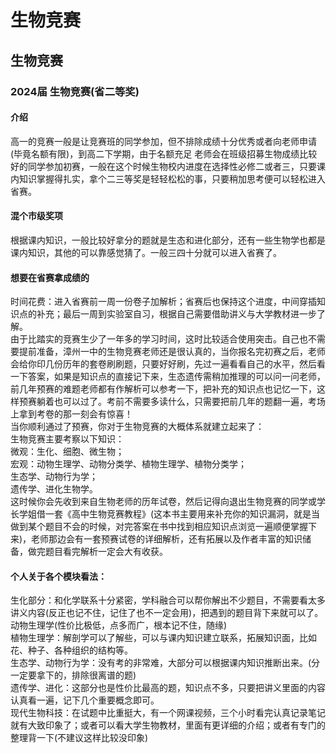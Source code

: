 # 生物竞赛

## **生物竞赛**

### **2024届 生物竞赛(省二等奖)**

#### **介绍**

高一的竞赛一般是让竞赛班的同学参加，但不排除成绩十分优秀或者向老师申请(毕竟名额有限)，到高二下学期，由于名额充足 老师会在班级招募生物成绩比较好的同学参加初赛，一般在这个时候生物校内进度在选择性必修二或者三，只要课内知识掌握得扎实，拿个二三等奖是轻轻松松的事，只要稍加思考便可以轻松进入省赛。

#### **混个市级奖项**

根据课内知识，一般比较好拿分的题就是生态和进化部分，还有一些生物学也都是课内知识，其他的可以靠感觉猜了。一般三四十分就可以进入省赛了。

#### **想要在省赛拿成绩的**

时间花费：进入省赛前一周一份卷子加解析；省赛后也保持这个进度，中间穿插知识点的补充；最后一周到实验室自习，根据自己需要借助讲义与大学教材进一步了解。\
由于比踏实的竞赛生少了一年多的学习时间，这时比较适合使用突击。自己也不需要提前准备，漳州一中的生物竞赛老师还是很认真的，当你报名完初赛之后，老师会给你印几份历年的套卷刷刷题，只要好好刷，先过一遍看看自己的水平，然后看一下答案，如果是知识点的直接记下来，生态遗传需稍加推理的可以问一问老师，前几年预赛的难题老师都有作解析可以参考一下，把补充的知识点也记忆一下，这样预赛躺着也可以过了。考前不需要多读什么，只需要把前几年的题翻一遍，考场上拿到考卷的那一刻会有惊喜！\
当你顺利通过了预赛，你对于生物竞赛的大概体系就建立起来了：\
生物竞赛主要考察以下知识：\
微观：生化、细胞、微生物；\
宏观：动物生理学、动物分类学、植物生理学、植物分类学；\
生态学、动物行为学；\
遗传学、进化生物学。\
这时候你会先收到来自生物老师的历年试卷，然后记得向退出生物竞赛的同学或学长学姐借一套《高中生物竞赛教程》(这本书主要用来补充你的知识漏洞，就是当做到某个题目不会的时候，对完答案在书中找到相应知识点浏览一遍顺便掌握下来)，老师那边会有一套预赛试卷的详细解析，还有拓展以及作者丰富的知识储备，做完题目看完解析一定会大有收获。

#### **个人关于各个模块看法：**

生化部分：和化学联系十分紧密，学科融合可以帮你解出不少题目，不需要看太多讲义内容(反正也记不住，记住了也不一定会用)，把遇到的题目背下来就可以了。\
动物生理学(性价比极低，点多而广，根本记不住，随缘)\
植物生理学：解剖学可以了解些，可以与课内知识建立联系，拓展知识面，比如花、种子、各种组织的结构等。\
生态学、动物行为学：没有考的非常难，大部分可以根据课内知识推断出来。(分一定要拿下的，排除很离谱的题)\
遗传学、进化：这部分也是性价比最高的题，知识点不多，只要把讲义里面的内容认真看一遍，记下几个重要概念即可。\
现代生物科技：在试题中比重挺大，有一个网课视频，三个小时看完认真记录笔记就有大致印象了；或者可以看大学生物教材，里面有更详细的介绍；或者有专门的整理背一下(不建议这样比较没印象)

